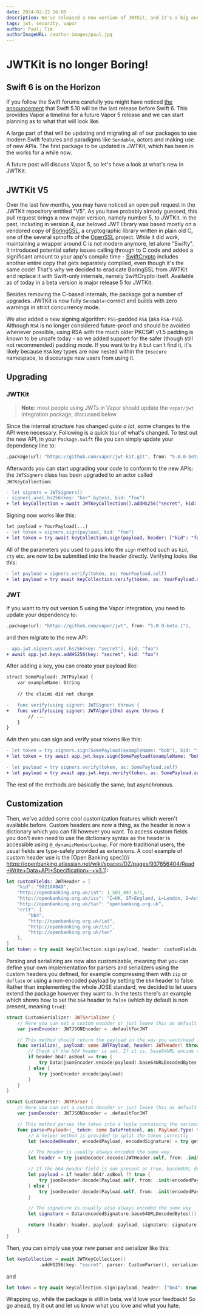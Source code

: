 ```yaml
---
date: 2024-02-22 16:00
description: We've released a new version of JWTKit, and it's a big one!
tags: jwt, security, vapor
author: Paul; Tim
authorImageURL: /author-images/paul.jpg
--- 
```

# JWTKit is no longer Boring!

## Swift 6 is on the Horizon

If you follow the Swift forums carefully you might have noticed [the announcement](https://forums.swift.org/t/progress-toward-the-swift-6-language-mode/68315/33) that Swift 5.10 will be the last release before Swift 6. This provides Vapor a timeline for a future Vapor 5 release and we can start planning as to what that will look like.

A large part of that will be updating and migrating all of our packages to use modern Swift features and paradigms like `Sendable`, actors and making use of new APIs. The first package to be updated is JWTKit, which has been in the works for a while now.

A future post will discuss Vapor 5, so let's have a look at what's new in JWTKit.

## JWTKit V5

Over the last few months, you may have noticed an open pull request in the JWTKit repository entitled "V5". As you have probably already guessed, this pull request brings a new major version, namely number 5, to JWTKit. In the past, including in version 4, our beloved JWT library was based mostly on a vendored copy of [BoringSSL](https://boringssl.googlesource.com/boringssl/), a cryptographic library written in plain old C, one of the several spinoffs of the [OpenSSL](https://openssl.org) project. While it did _work_, maintaining a wrapper around C is not modern anymore, let alone "Swifty". It introduced potential safety issues calling through to C code and added a significant amount to your app's compile time - [SwiftCrypto](https://github.com/apple/swift-crypto) includes another entire copy that gets separately compiled, even though it's the same code! That's why we decided to eradicate BoringSSL from JWTKit and replace it with Swift-only internals, namely SwiftCrypto itself. Available as of today in a beta version is major release 5 for JWTKit.

Besides removing the C-based internals, the package got a number of upgrades. JWTKit is now fully `Sendable`-correct and builds with zero warnings in strict concurrency mode. 

We also added a new signing algorithm: `PSS`-padded `RSA` (aka `RSA-PSS`). Although `RSA` is no longer considered future-proof and should be avoided whenever possible, using RSA with the much older PKCS#1 v1.5 padding is _known_ to be unsafe today - so we added support for the safer (though still not recommended) padding mode. If you want to try it but can't find it, it's likely because `RSA` key types are now nested within the `Insecure` namespace, to discourage new users from using it. 

## Upgrading

### JWTKit

> **Note:** most people using JWTs in Vapor should update the `vapor/jwt` integration package, discussed below

Since the internal structure has changed _quite a lot_, some changes to the API were necessary. Following is a quick tour of what's changed. To test out the new API, in your `Package.swift` file you can simply update your dependency line to:

```swift
.package(url: "https://github.com/vapor/jwt-kit.git", from: "5.0.0-beta.1"),
```

Afterwards you can start upgrading your code to conform to the new APIs: the `JWTSigners` class has been upgraded to an actor called `JWTKeyCollection`:

```diff
- let signers = JWTSigners()
- signers.use(.hs256(key: "bar".bytes), kid: "foo")
+ let keyCollection = await JWTKeyCollection().addHS256("secret", kid: "foo")
```

Signing now works like this:

```diff
let payload = YourPayload(...)
- let token = signers.sign(payload, kid: "foo")
+ let token = try await keyCollection.sign(payload, header: ["kid": "foo"])
```

All of the parameters you used to pass into the `sign` method such as `kid`, `cty` etc. are now to be submitted into the header directly. Verifying looks like this:

```diff
- let payload = signers.verify(token, as: YourPayload.self)
+ let payload = try await keyCollection.verify(token, as: YourPayload.self)
```

### JWT

If you want to try out version 5 using the Vapor integration, you need to update your dependency to:

```swift
.package(url: "https://github.com/vapor/jwt", from: "5.0.0-beta.1"),
```

and then migrate to the new API:

```diff
- app.jwt.signers.use(.hs256(key: "secret"), kid: "foo")
+ await app.jwt.keys.addHS256(key: "secret", kid: "foo")
```

After adding a key, you can create your payload like:

```diff
struct SomePayload: JWTPayload {
    var exampleName: String
    
    // the claims did not change

-   func verify(using signer: JWTSigner) throws {
+   func verify(using signer: JWTAlgorithm) async throws {
        // ... 
    }
}
```

Adn then you can sign and verify your tokens like this:

```diff
- let token = try signers.sign(SomePayload(exampleName: "bob"), kid: "foo")
+ let token = try await app.jwt.keys.sign(SomePayload(exampleName: "bob"), header: ["kid": "foo"])

- let payload = try signers.verify(token, as: SomePayload.self)
+ let payload = try await app.jwt.keys.verify(token, as: SomePayload.self)
```

The rest of the methods are basically the same, but asynchronous.

## Customization

Then, we've added some cool customization features which weren't available before. Custom headers are now a thing, as the header is now a dictionary which you can fill however you want. To access custom fields you don't even need to use the dictionary syntax as the header is accessible using `@_dynamicMemberLookup`. For more traditional users, the usual fields are type-safely provided as extensions. A cool example of custom header use is the [Open Banking spec](// https://openbanking.atlassian.net/wiki/spaces/DZ/pages/937656404/Read+Write+Data+API+Specification+-+v3.1):

```swift
let customFields: JWTHeader = [
    "kid": "90210ABAD",
    "http://openbanking.org.uk/iat": 1_501_497_671,
    "http://openbanking.org.uk/iss": "C=UK, ST=England, L=London, O=Acme Ltd.",
    "http://openbanking.org.uk/tan": "openbanking.org.uk",
    "crit": [
        "b64",
        "http://openbanking.org.uk/iat",
        "http://openbanking.org.uk/iss",
        "http://openbanking.org.uk/tan"
    ],
]
let token = try await keyCollection.sign(payload, header: customFields)
```

Parsing and serializing are now also customizable, meaning that you can define your own implementation for parsers and serializers using the custom headers you defined, for example compressing them with `zip` or `deflate` or using a non-encoded payload by setting the `b64` header to false. Rather than implementing the whole JOSE standard, we decided to let users extend the package however they want to. In the tests there's an example which shows how to set the `b64` header to `false` (which by default is non present, meaning `true`):

```swift
struct CustomSerializer: JWTSerializer {
    // Here you can set a custom encoder or just leave this as default
    var jsonEncoder: JWTJSONEncoder = .defaultForJWT

    // This method should return the payload in the way you want/need it
    func serialize(_ payload: some JWTPayload, header: JWTHeader) throws -> Data {
        // Check if the b64 header is set. If it is, base64URL encode the payload, don't otherwise
        if header.b64?.asBool == true {
            try Data(jsonEncoder.encode(payload).base64URLEncodedBytes())
        } else {
            try jsonEncoder.encode(payload)
        }
    }
}

struct CustomParser: JWTParser {
    // Here you can set a custom decoder or just leave this as default
    var jsonDecoder: JWTJSONDecoder = .defaultForJWT

    // This method parses the token into a tuple containing the various token's elements
    func parse<Payload>(_ token: some DataProtocol, as: Payload.Type) throws -> (header: JWTHeader, payload: Payload, signature: Data) where Payload: JWTPayload {
        // A helper method is provided to split the token correctly
        let (encodedHeader, encodedPayload, encodedSignature) = try getTokenParts(token)

        // The header is usually always encoded the same way
        let header = try jsonDecoder.decode(JWTHeader.self, from: .init(encodedHeader.base64URLDecodedBytes()))

        // If the b64 header field is non present or true, base64URL decode the payload, don't otherwise
        let payload = if header.b64?.asBool ?? true {
            try jsonDecoder.decode(Payload.self, from: .init(encodedPayload.base64URLDecodedBytes()))
        } else {
            try jsonDecoder.decode(Payload.self, from: .init(encodedPayload))
        }

        // The signature is usually also always encoded the same way
        let signature = Data(encodedSignature.base64URLDecodedBytes())

        return (header: header, payload: payload, signature: signature)
    }
}
```

Then, you can simply use your new parser and serializer like this:

```swift
let keyCollection = await JWTKeyCollection()
            .addHS256(key: "secret", parser: CustomParser(), serializer: CustomSerializer())
```

and 

```swift
let token = try await keyCollection.sign(payload, header: ["b64": true])
```

Wrapping up, while the package is still in beta, we'd love your feedback! So go ahead, try it out and let us know what you love and what you hate. 

